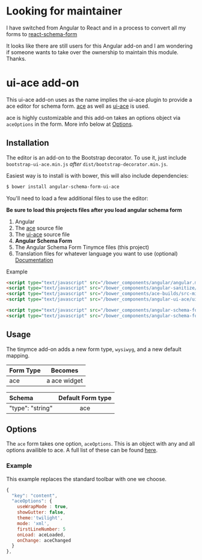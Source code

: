 Looking for maintainer
======================
I have switched from Angular to React and in a process to convert all my forms to [react-schema-form](https://github.com/networknt/react-schema-form)

It looks like there are still users for this Angular add-on and I am wondering if someone wants to take over the ownership to maintain this module. Thanks.

ui-ace add-on
=================

This ui-ace add-on uses as the name implies the ui-ace plugin to provide a ace editor for schema form. [ace](https://github.com/ajaxorg/ace) as well as [ui-ace](https://github.com/angular-ui/ui-ace) is used.

ace is highly customizable and this add-on takes an options object via `aceOptions` in the form. More info below at [Options](#Options).

Installation
------------
The editor is an add-on to the Bootstrap decorator. To use it, just include
`bootstrap-ui-ace.min.js` *after* `dist/bootstrap-decorator.min.js`.

Easiest way is to install is with bower, this will also include dependencies:
```bash
$ bower install angular-schema-form-ui-ace
```

You'll need to load a few additional files to use the editor:

**Be sure to load this projects files after you load angular schema form**

1. Angular
2. The [ace](https://github.com/ajaxorg/ace) source file
3. The [ui-ace](https://github.com/angular-ui/ui-ace) source file
4. **Angular Schema Form**
5. The Angular Schema Form Tinymce files (this project)
6. Translation files for whatever language you want to use (optional) [Documentation](https://github.com/ajaxorg/ace)

Example

```HTML
<script type="text/javascript" src="/bower_components/angular/angular.min.js"></script>
<script type="text/javascript" src="/bower_components/angular-sanitize/angular-sanitize.min.js"></script>
<script type="text/javascript" src="/bower_components/ace-builds/src-min-noconflict/ace.js"></script>
<script type="text/javascript" src="/bower_components/angular-ui-ace/ui-ace.js"></script>

<script type="text/javascript" src="/bower_components/angular-schema-form/schema-form.min.js"></script>
<script type="text/javascript" src="/bower_components/angular-schema-form-ui-ace/bootstrap-ui-ace.js"></script>

```

Usage
-----
The tinymce add-on adds a new form type, `wysiwyg`, and a new default
mapping.

|  Form Type     |   Becomes    |
|:---------------|:------------:|
|  ace           |  a ace widget |


| Schema             |   Default Form type  |
|:-------------------|:------------:|
| "type": "string"   |   ace   |


Options
-------
The `ace` form takes one option, `aceOptions`. This is an object with any
and all options availible to ace. A full list of these can be found [here](https://github.com/ajaxorg/ace).

### Example
This example replaces the standard toolbar with one we choose.

```javascript
{
  "key": "content",
  "aceOptions": {
  	useWrapMode : true,
  	showGutter: false,
  	theme:'twilight',
  	mode: 'xml',
  	firstLineNumber: 5
  	onLoad: aceLoaded,
  	onChange: aceChanged
  }
},
```
